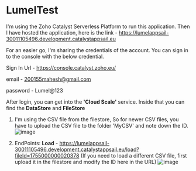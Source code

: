 # LumelTest

I'm using the Zoho Catalyst Serverless Platform to run this application. Then I have hosted the application, here is the link - https://lumelappsail-30011105496.development.catalystappsail.eu

For an easier go, I'm sharing the credentials of the account. You can sign in to the console with the below credential.

Sign In Url - https://console.catalyst.zoho.eu/

email - 200155mahesh@gmail.com

password - Lumel@123

After login, you can get into the **'Cloud Scale'** service. Inside that you can find the **DataStore** and **FileStore**

1. I'm using the CSV file from the filestore, So for newer CSV files, you have to upload the CSV file to the folder 'MyCSV' and note down the ID.
   ![image](https://github.com/Mahesh552001/LumelTest/assets/68393025/2b88311d-25ae-4ad1-afd5-e5636e175a88)

2. EndPoints:
    **Load** -  https://lumelappsail-30011105496.development.catalystappsail.eu/load?fileId=1755000000020378 (If you need to load a different CSV file, first upload it in the filestore and modify the ID here in the URL)
   ![image](https://github.com/Mahesh552001/LumelTest/assets/68393025/02923623-5e01-4a49-a9f6-5cb76cb3537e)
